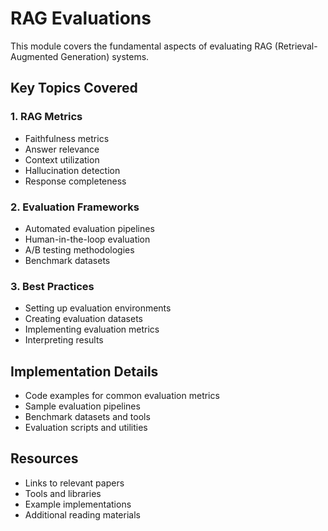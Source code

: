 # RAG Evaluations

This module covers the fundamental aspects of evaluating RAG (Retrieval-Augmented Generation) systems.

## Key Topics Covered

### 1. RAG Metrics
- Faithfulness metrics
- Answer relevance
- Context utilization
- Hallucination detection
- Response completeness

### 2. Evaluation Frameworks
- Automated evaluation pipelines
- Human-in-the-loop evaluation
- A/B testing methodologies
- Benchmark datasets

### 3. Best Practices
- Setting up evaluation environments
- Creating evaluation datasets
- Implementing evaluation metrics
- Interpreting results

## Implementation Details
- Code examples for common evaluation metrics
- Sample evaluation pipelines
- Benchmark datasets and tools
- Evaluation scripts and utilities

## Resources
- Links to relevant papers
- Tools and libraries
- Example implementations
- Additional reading materials 